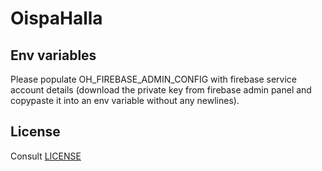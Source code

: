 # OispaHalla

## Env variables

Please populate OH_FIREBASE_ADMIN_CONFIG with firebase service account details (download the private key from firebase admin panel and copypaste it into an env variable without any newlines).

## License

Consult [LICENSE](LICENSE)
